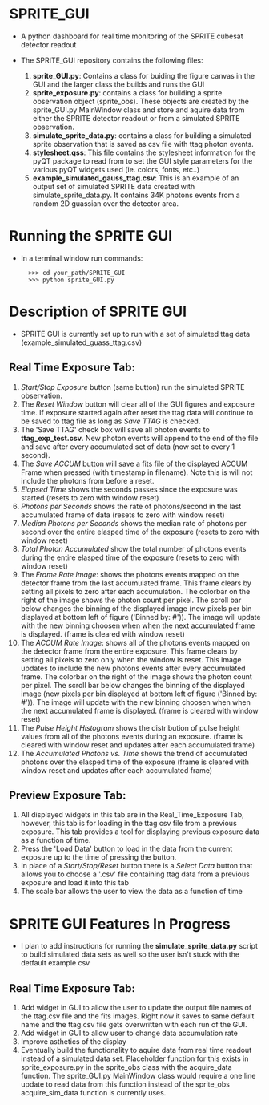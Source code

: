 # SPRITE_GUI 

- A python dashboard for real time monitoring of the SPRITE cubesat detector readout

- The SPRITE_GUI repository contains the following files:
	1. **sprite_GUI.py**: Contains a class for buiding the figure canvas in the GUI and the larger class the builds and runs the GUI 
	2. **sprite_exposure.py**: contains a class for building a sprite observation object (sprite_obs). These objects are created by the sprite_GUI.py MainWindow class and store and aquire data from either the SPRITE detector readout or from a simulated SPRITE observation. 
	3. **simulate_sprite_data.py**: contains a class for building a simulated sprite observation that is saved as csv file with ttag photon events. 
	4. **stylesheet.qss**: This file contains the stylesheet information for the pyQT package to read from to set the GUI style parameters for the various pyQT widgets used (ie. colors, fonts, etc..)
	5. **example_simulated_gauss_ttag.csv**: This is an example of an output set of simulated SPRITE data created with simulate_sprite_data.py. It contains 34K photons events from a random 2D guassian over the detector area. 


# Running the SPRITE GUI

- In a terminal window run commands:

		>>> cd your_path/SPRITE_GUI 
		>>> python sprite_GUI.py


# Description of SPRITE GUI

- SPRITE GUI is currently set up to run with a set of simulated ttag data (example_simulated_guass_ttag.csv)


## Real Time Exposure Tab:

1. *Start/Stop Exposure* button (same button) run the simulated SPRITE observation. 
2. The *Reset Window* button will clear all of the GUI figures and exposure time. If exposure started again after reset the ttag data will continue to be saved to ttag file as long as *Save TTAG* is checked. 
3. The 'Save TTAG' check box will save all photon events to **ttag_exp_test.csv**. New photon events will append to the end of the file and save after every accumulated set of data (now set to every 1 second). 
4. The *Save ACCUM* button will save a fits file of the displayed ACCUM Frame when pressed (with timestamp in filename). Note this is will not include the photons from before a reset. 
5. *Elapsed Time* shows the seconds passes since the exposure was started (resets to zero with window reset)
6. *Photons per Seconds* shows the rate of photons/second in the last accumulated frame of data (resets to zero with window reset)
7. *Median Photons per Seconds* shows the median rate of photons per second over the entire elasped time of the exposure (resets to zero with window reset)
8. *Total Photon Accumulated* show the total number of photons events during the entire elasped time of the exposure (resets to zero with window reset)
9. The *Frame Rate Image*: shows the photons events mapped on the detector frame from the last accumulated frame. This frame clears by setting all pixels to zero after each accumulation. The colorbar on the right of the image shows the photon count per pixel. The scroll bar below changes the binning of the displayed image (new pixels per bin displayed at bottom left of figure ('Binned by: #')). The image will update with the new binning choosen when when the next accumulated frame is displayed. (frame is cleared with window reset)
10. The *ACCUM Rate Image*: shows all of the photons events mapped on the detector frame from the entire exposure. This frame clears by setting all pixels to zero only when the window is reset. This image updates to include the new photons events after every accumulated frame. The colorbar on the right of the image shows the photon count per pixel. The scroll bar below changes the binning of the displayed image (new pixels per bin displayed at bottom left of figure ('Binned by: #')). The image will update with the new binning choosen when when the next accumulated frame is displayed. (frame is cleared with window reset)
11. The *Pulse Height Histogram* shows the distribution of pulse height values from all of the photons events during an exposure. (frame is cleared with window reset and updates after each accumulated frame)
11. The *Accumulated Photons vs. Time* shows the trend of accumulated photons over the elasped time of the exposure (frame is cleared with window reset and updates after each accumulated frame)


## Preview Exposure Tab:

1. All displayed widgets in this tab are in the Real_Time_Exposure Tab, however, this tab is for loading in the ttag csv file from a previous exposure. This tab provides a tool for displaying previous exposure data as a function of time. 
2. Press the 'Load Data' button to load in the data from the current exposure up to the time of pressing the button. 
3. In place of a *Start/Stop/Reset* button there is a *Select Data* button that allows you to choose a '.csv' file containing ttag data from a previous exposure and load it into this tab
4. The scale bar allows the user to view the data as a function of time 



# SPRITE GUI Features In Progress

- I plan to add instructions for running the **simulate_sprite_data.py** script to build simulated data sets as well so the user isn't stuck with the detfault example csv 

## Real Time Exposure Tab:

1. Add widget in GUI to allow the user to update the output file names of the ttag.csv file and the fits images. Right now it saves to same default name and the ttag.csv file gets overwritten with each run of the GUI. 
2. Add widget in GUI to allow user to change data accumulation rate 
3. Improve asthetics of the display
4. Eventually build the functionality to aquire data from real time readout instead of a simulated data set. Placeholder function for this exists in sprite_exposure.py in the sprite_obs class with the acquire_data function. The sprite_GUI.py MainWindow class would require a one line update to read data from this function instead of the sprite_obs acquire_sim_data function is currently uses. 

